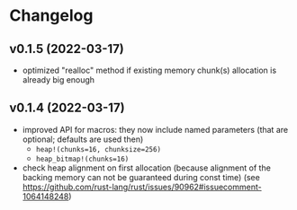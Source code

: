 # Changelog

## v0.1.5 (2022-03-17)
- optimized "realloc" method if existing memory chunk(s)
  allocation is already big enough

## v0.1.4 (2022-03-17)
- improved API for macros: they now include named parameters (that are optional; defaults are used then)
  - `heap!(chunks=16, chunksize=256)`
  - `heap_bitmap!(chunks=16)`
- check heap alignment on first allocation (because alignment of the backing memory can not be guaranteed during
  const time) (see <https://github.com/rust-lang/rust/issues/90962#issuecomment-1064148248>)
